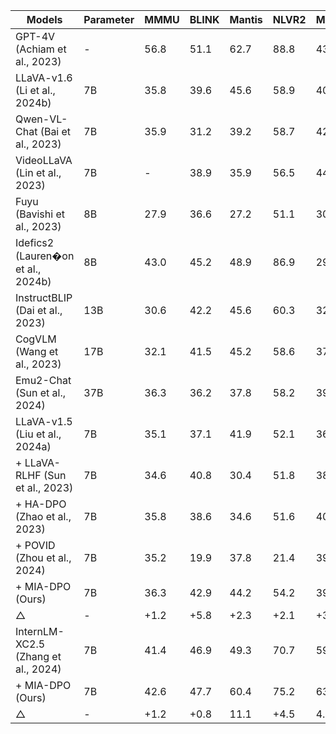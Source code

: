 | Models | Parameter | MMMU | BLINK | Mantis | NLVR2 | MVBench | Average |
| --- | --- | --- | --- | --- | --- | --- | --- |
| GPT-4V (Achiam et al., 2023) | - | 56.8 | 51.1 | 62.7 | 88.8 | 43.5 | 60.6 |
| LLaVA-v1.6 (Li et al., 2024b) | 7B | 35.8 | 39.6 | 45.6 | 58.9 | 40.9 | 44.2 |
| Qwen-VL-Chat (Bai et al., 2023) | 7B | 35.9 | 31.2 | 39.2 | 58.7 | 42.2 | 41.4 |
| VideoLLaVA (Lin et al., 2023) | 7B | - | 38.9 | 35.9 | 56.5 | 44.3 | - |
| Fuyu (Bavishi et al., 2023) | 8B | 27.9 | 36.6 | 27.2 | 51.1 | 30.2 | 34.6 |
| Idefics2 (Lauren�on et al., 2024b) | 8B | 43.0 | 45.2 | 48.9 | 86.9 | 29.7 | 50.7 |
| InstructBLIP (Dai et al., 2023) | 13B | 30.6 | 42.2 | 45.6 | 60.3 | 32.5 | 42.2 |
| CogVLM (Wang et al., 2023) | 17B | 32.1 | 41.5 | 45.2 | 58.6 | 37.3 | 42.9 |
| Emu2-Chat (Sun et al., 2024) | 37B | 36.3 | 36.2 | 37.8 | 58.2 | 39.7 | 41.6 |
| LLaVA-v1.5 (Liu et al., 2024a) | 7B | 35.1 | 37.1 | 41.9 | 52.1 | 36.0 | 40.4 |
| + LLaVA-RLHF (Sun et al., 2023) | 7B | 34.6 | 40.8 | 30.4 | 51.8 | 38.0 | 39.1 |
| + HA-DPO (Zhao et al., 2023) | 7B | 35.8 | 38.6 | 34.6 | 51.6 | 40.6 | 40.2 |
| + POVID (Zhou et al., 2024) | 7B | 35.2 | 19.9 | 37.8 | 21.4 | 39.4 | 30.7 |
| + MIA-DPO (Ours) | 7B | 36.3 | 42.9 | 44.2 | 54.2 | 39.5 | 43.4 |
| △ | - | +1.2 | +5.8 | +2.3 | +2.1 | +3.5 | +3.0 |
| InternLM-XC2.5 (Zhang et al., 2024) | 7B | 41.4 | 46.9 | 49.3 | 70.7 | 59.5 | 53.6 |
| + MIA-DPO (Ours) | 7B | 42.6 | 47.7 | 60.4 | 75.2 | 63.6 | 57.9 |
| △ | - | +1.2 | +0.8 | 11.1 | +4.5 | 4.1 | +4.3 |
